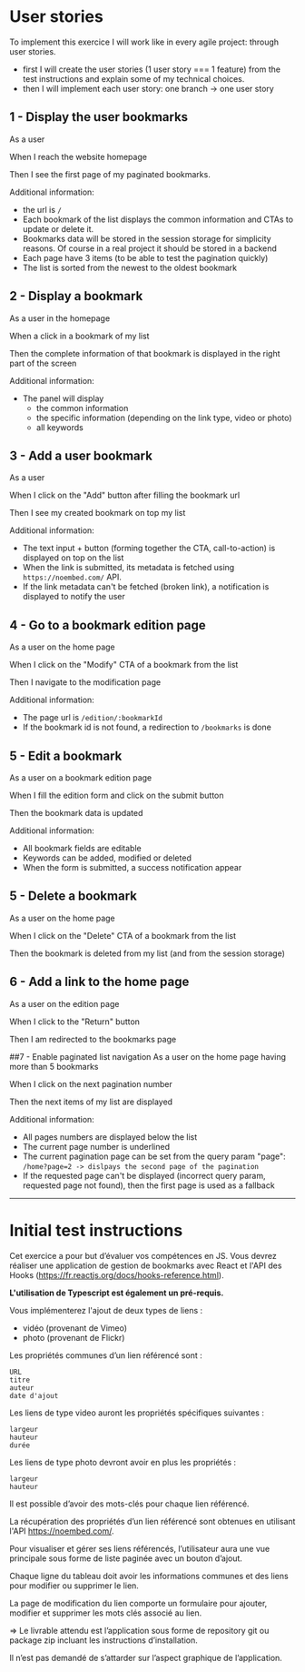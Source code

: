 # User stories

To implement this exercice I will work like in every agile project: through user stories.

- first I will create the user stories (1 user story === 1 feature) from the test instructions and explain some of my technical choices.
- then I will implement each user story: one branch -> one user story

## 1 - Display the user bookmarks
As a user

When I reach the website homepage

Then I see the first page of my paginated bookmarks. 

Additional information:
- the url is ``/``
- Each bookmark of the list  displays the common information and CTAs to update or delete it.
- Bookmarks data will be stored in the session storage for simplicity reasons. Of course in a real project it should be stored in a backend
- Each page have 3 items (to be able to test the pagination quickly)
- The list is sorted from the newest to the oldest bookmark

## 2 - Display a bookmark
As a user in the homepage

When a click in a bookmark of my list 

Then the complete information of that bookmark is displayed in the right part of the screen

Additional information:
- The panel will display
    - the common information
    - the specific information (depending on the link type, video or photo)
    - all keywords

## 3 - Add a user bookmark
As a user

When I click on the "Add" button after filling the bookmark url

Then I see my created bookmark on top my list

Additional information:
- The text input + button (forming together the CTA, call-to-action) is displayed on top on the list
- When the link is submitted, its metadata is fetched using `https://noembed.com/` API.
- If the link metadata can't be fetched (broken link), a notification is displayed to notify the user

## 4 - Go to a bookmark edition page
As a user on the home page

When I click on the "Modify" CTA of a bookmark from the list

Then I navigate to the modification page

Additional information:
- The page url is ``/edition/:bookmarkId``
- If the bookmark id is not found, a redirection to ``/bookmarks`` is done 

## 5 - Edit a bookmark
As a user on a bookmark edition page

When I fill the edition form and click on the submit button

Then the bookmark data is updated

Additional information:
- All bookmark fields are editable
- Keywords can be added, modified or deleted
- When the form is submitted, a success notification appear

## 5 - Delete a bookmark
As a user on the home page

When I click on the "Delete" CTA of a bookmark from the list

Then the bookmark is deleted from my list (and from the session storage)

## 6 - Add a link to the home page
As a user on the edition page

When I click to the "Return" button

Then I am redirected to the bookmarks page

##7 - Enable paginated list navigation
As a user on the home page having more than 5 bookmarks

When I click on the next pagination number

Then the next items of my list are displayed

Additional information:
- All pages numbers are displayed below the list
- The current page number is underlined
- The current pagination page can be set from the query param "page": `/home?page=2 -> dislpays the second page of the pagination`
- If the requested page can't be displayed (incorrect query param, requested page not found), then the first page is used as a fallback


-----------------------
# Initial test instructions

Cet exercice a pour but d’évaluer vos compétences en JS. Vous devrez réaliser une application de gestion de bookmarks avec React et l'API des Hooks (https://fr.reactjs.org/docs/hooks-reference.html).

**L'utilisation de Typescript est également un pré-requis.**

Vous implémenterez l'ajout de deux types de liens :

- vidéo (provenant de Vimeo)
- photo (provenant de Flickr)

Les propriétés communes d’un lien référencé sont :
```
URL
titre
auteur
date d'ajout
```

Les liens de type video auront les propriétés spécifiques suivantes :
```
largeur
hauteur
durée
```

Les liens de type photo devront avoir en plus les propriétés :
```
largeur
hauteur
```

Il est possible d’avoir des mots-clés pour chaque lien référencé.

La récupération des propriétés d’un lien référencé sont obtenues en utilisant l'API https://noembed.com/.

Pour visualiser et gérer ses liens référencés, l’utilisateur aura une vue principale sous forme de liste paginée avec un bouton d’ajout.

Chaque ligne du tableau doit avoir les informations communes et des liens pour modifier ou supprimer le lien.

La page de modification du lien comporte un formulaire pour ajouter, modifier et supprimer les mots clés associé au lien.

=> Le livrable attendu est l’application sous forme de repository git ou package zip incluant les instructions d’installation.

Il n’est pas demandé de s’attarder sur l’aspect graphique de l’application.

